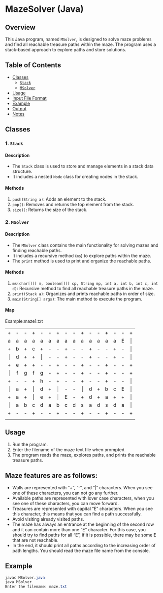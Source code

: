 # MazeSolver (Java)

## Overview

This Java program, named `MSolver`, is designed to solve maze problems and find all reachable treasure paths within the maze. The program uses a stack-based approach to explore paths and store solutions.

## Table of Contents

- [Classes](#classes)
  - [`Stack`](#1-stack)
  - [`MSolver`](#2-msolver)
- [Usage](#usage)
- [Input File Format](#input-file-format)
- [Example](#example)
- [Output](#output)
- [Notes](#notes)


## Classes

### 1. `Stack`

#### Description

- The `Stack` class is used to store and manage elements in a stack data structure.
- It includes a nested `Node` class for creating nodes in the stack.

#### Methods

1. `push(String a)`: Adds an element to the stack.
2. `pop()`: Removes and returns the top element from the stack.
3. `size()`: Returns the size of the stack.

### 2. `MSolver`

#### Description

- The `MSolver` class contains the main functionality for solving mazes and finding reachable paths.
- It includes a recursive method (`ms`) to explore paths within the maze.
- The `print` method is used to print and organize the reachable paths.

#### Methods

1. `ms(char[][] m, boolean[][] cp, String mp, int a, int b, int c, int d)`: Recursive method to find all reachable treasure paths in the maze.
2. `print(Stack a)`: Organizes and prints reachable paths in order of size.
3. `main(String[] args)`: The main method to execute the program.

#### Map
Example:maze1.txt

|   |   |   |   |   |   |   |   |   |   |   |   |   |   |   |   |  
|:-:|:-:|:-:|:-:|:-:|:-:|:-:|:-:|:-:|:-:|:-:|:-:|:-:|:-:|:-:|:-:| 
| + | - | - | + | - | - | + | - | - | + | - | - | + | - | - | + |
| a | a | a | a | a | a | a | a | a | a | a | a | a | a | E |  &#124; |
| + | b | + | c | + | - | - | + | - | - | + | - | - | + |  - | &#124;  |
| &#124;| d | + | + | &#124; | - | - | + | - | - | + | - | - | + | -  | &#124; |
| +  | e | + | + | - | - | + | - | - | + | - | - | + | - | - |  + |
| &#124; | f | g | f | g | - | + | - | - | + | - | - | + | - | -  |  +  |
| + | - | - | + | h | - | + | - | - | + | - | - | + | - | - | &#124; |
|&#124;| a | + |&#124;| d | + |&#124; | - | - |&#124;| d | + | b | c | E |&#124;   |
|+| a | + |&#124;| e | + | &#124; | E | - | + | d | + | a | + |  +     |&#124;|
|&#124;| a | b | c | d | a | b | c | d | s | a | d | s | d | a | &#124;|
|+| - | - | + | - | - | + | - | - | + | - | - | + | - |  - | +|
|   |   |   |   |   |   |   |   |   |   |   |   |   |   |   |   | 

## Usage

1. Run the program.
2. Enter the filename of the maze text file when prompted.
3. The program reads the maze, explores paths, and prints the reachable treasure paths.

## Maze features are as follows:

- Walls are represented with “+”, “-“, and “|” characters. When you see one of these characters, you can not go any further.
- Available paths are represented with lover case characters, when you see one of these characters, you can move forward.
- Treasures are represented with capital “E” characters. When you see this character, this means that you can find a path successfully.
- Avoid visiting already visited paths.
- The maze has always an entrance at the beginning of the second row and it can contain more than one “E” character. For this case, you should try to find paths for all “E”, if it is possible, there may be some E that are not reachable.
- In the end, it should print all paths according to the increasing order of path lengths. You should read the maze file name from the console.


## Example

```java
javac MSolver.java
java MSolver
Enter the filename: maze.txt
